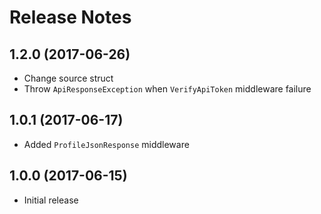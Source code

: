 # Release Notes

## 1.2.0 (2017-06-26)

- Change source struct
- Throw `ApiResponseException` when `VerifyApiToken` middleware failure

## 1.0.1 (2017-06-17)

- Added `ProfileJsonResponse` middleware

## 1.0.0 (2017-06-15)

- Initial release
